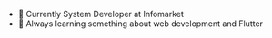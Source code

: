 - 👋 Currently System Developer at Infomarket
- 🌱 Always learning something about web development and Flutter
